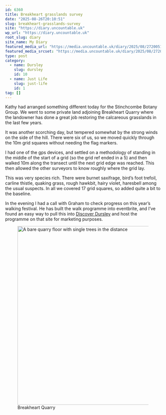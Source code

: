 ```yaml
---
id: 6360
title: Breakheart grasslands survey
date: "2025-08-26T20:10:51"
slug: breakheart-grasslands-survey
site: "https://diary.uncountable.uk"
wp_url: "https://diary.uncountable.uk"
root_slug: diary
site_name: My Diary
featured_media_url: "https://media.uncountable.uk/diary/2025/08/27200519/IMG20250826141552.webp"
featured_media_srcset: "https://media.uncountable.uk/diary/2025/08/27200519/IMG20250826141552-300x175.webp 300w, https://media.uncountable.uk/diary/2025/08/27200519/IMG20250826141552-1024x596.webp 1024w, https://media.uncountable.uk/diary/2025/08/27200519/IMG20250826141552-150x150.webp 150w, https://media.uncountable.uk/diary/2025/08/27200519/IMG20250826141552-640x372.webp 640w, https://media.uncountable.uk/diary/2025/08/27200519/IMG20250826141552.webp 1894w"
type: post
category:
  - name: Dursley
    slug: dursley
    id: 10
  - name: Just Life
    slug: just-life
    id: 1
tag: []
---
```



<p>Kathy had arranged something different today for the Stinchcombe Botany Group.  We went to some private land adjoining Breakheart Quarry where the landowner has done a great job restoring the calcareous grasslands in the last few years.</p>



<p>It was another scorching day, but tempered somewhat by the strong winds on the side of the hill.  There were six of us, so we moved quickly through the 10m grid squares without needing the flag markers.</p>



<p>I had one of the gps devices, and settled on a methodology of standing in the middle of the start of a grid (so the grid ref ended in a 5) and then walked 10m along the transect until the next grid edge was reached.  This then allowed the other surveyors to know roughly where the grid lay.</p>



<p>This was very species rich.  There were burnet saxifrage, bird&#8217;s foot trefoil, carline thistle, quaking grass, rough hawkbit, hairy violet, haresbell among the usual suspects.  In all we covered 17  grid squares, so added quite a bit to the baseline.</p>



<p>In the evening I had a call with Graham to check progress on this year&#8217;s walking festival.  He has built the walk programme into eventbrite, and I&#8217;ve found an easy way to pull this into <a href="https://discoverdursley.org.uk/">Discover Dursley</a> and host the programme on that site for marketing purposes.</p>



<figure class="wp-block-image size-large"><img loading="lazy" decoding="async" width="1024" height="576" src="https://media.uncountable.uk/diary/2025/08/27200509/IMG20250826134413-1024x576.webp" alt="A bare quarry floor with single trees in the distance" class="wp-image-6361" srcset="https://media.uncountable.uk/diary/2025/08/27200509/IMG20250826134413-1024x576.webp 1024w, https://media.uncountable.uk/diary/2025/08/27200509/IMG20250826134413-300x169.webp 300w, https://media.uncountable.uk/diary/2025/08/27200509/IMG20250826134413-640x360.webp 640w" sizes="auto, (max-width: 1024px) 100vw, 1024px" /><figcaption class="wp-element-caption">Breakheart Quarry</figcaption></figure>
